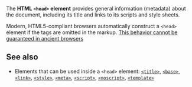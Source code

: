 <!-- <short-description> -->
The **HTML `<head>` element** provides general information (metadata)
about the document, including its title and links to its scripts and
style sheets.
<!-- </short-description> -->

<!-- <overview> -->
<!-- </overview> -->

<!-- <usage-notes> -->
Modern, HTML5-compliant browsers automatically construct a `<head>`
element if the tags are omitted in the markup. [This behavior cannot be
guaranteed in ancient browsers](https://www.stevesouders.com/blog/2010/05/12/autohead-my-first-browserscope-user-test/)
<!-- </usage-notes> -->

<!-- <see-also> -->

See also
--------

-   Elements that can be used inside a `<head>` element:
    [`<title>`](/en-US/docs/Web/HTML/Element/title),
    [`<base>`](/en-US/docs/Web/HTML/Element/base),
    [`<link>`](/en-US/docs/Web/HTML/Element/link),
    [`<style>`](/en-US/docs/Web/HTML/Element/style),
    [`<meta>`](/en-US/docs/Web/HTML/Element/meta),
    [`<script>`](/en-US/docs/Web/HTML/Element/script),
    [`<noscript>`](/en-US/docs/Web/HTML/Element/noscript),
    [`<template>`](/en-US/docs/Web/HTML/Element/template)
<!-- </see-also> -->
